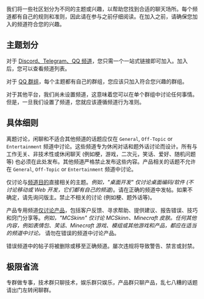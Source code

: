我们将一些社区划分为不同的主题或兴趣，以帮助您找到合适的聊天场所。每个频道都有自己的规则和准则，因此请在参与之前仔细阅读。在加入之前，请确保您加入的频道符合您的兴趣。

## 主题划分

对于 <u>Discord、Telegram、QQ 频道</u>，您只需一个一站式链接即可加入。加入后，您可以查看频道列表。

对于 <u>QQ 群组</u>，每个主题都有自己的群组，您应该只加入符合您兴趣的群组。

对于其他平台，我们尚未设置频道，这意味着您可以在单个群组中讨论任何事情。但是，一旦我们设置了频道，您就应该遵循频道行为准则。

## 具体细则

离题讨论，闲聊和不适合其他频道的话题应仅在 `General`, `Off-Topic` or `Entertainment` 频道中讨论。这些频道专为休闲对话和题外话讨论而设计。所有与工作无关、非技术性或休闲聊天 (例如梗，游戏，二次元，笑话、爱好、随机问题等) 也必须在此处发布。其他频道严格禁止发布这些内容。产品相关的话题不允许在 `General`, `Off-Topic` or `Entertainment` 频道中讨论。

仅讨论与<u>频道目的</u>直接相关的主题。*例如，"桌面开发" 仅讨论桌面编码/软件 (不讨论移动或 Web 开发，它们都有自己的频道)*。请在正确的频道中发帖。如果不确定，请先询问版主。禁止不相关的讨论 (例如梗、题外话等)。

产品专用频道<u>仅讨论产品</u>，包括客户反馈、寻求帮助、提供建议、报告错误、技巧和窍门分享等。*例如，"MCSkinn" 仅讨论 MCSkinn、Minecraft 皮肤。任何其他内容，例如表情包、笑话、Minecraft 游戏、模组或其他游戏和产品，都应在适当的频道中讨论。* 请勿在错误的频道中讨论产品。

错误频道中的帖子将被删除或移至正确频道。屡次违规将导致警告、禁言或封禁。


## 极限省流

专群做专事，技术群只聊技术，娱乐群只娱乐，产品群只聊产品，乱七八糟的话题请出门左转闲聊群。